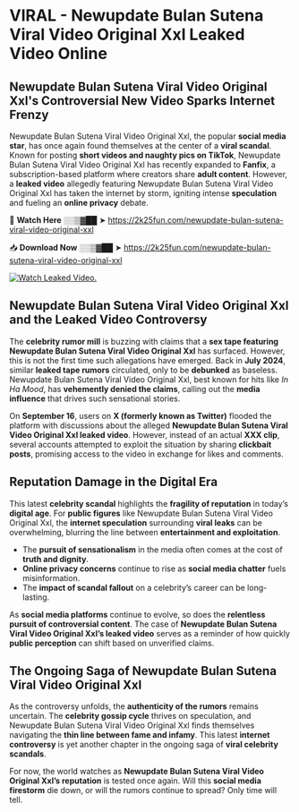 # VIRAL - Newupdate Bulan Sutena Viral Video Original Xxl Leaked Video Online

## **Newupdate Bulan Sutena Viral Video Original Xxl's Controversial New Video Sparks Internet Frenzy**  

Newupdate Bulan Sutena Viral Video Original Xxl, the popular **social media star**, has once again found themselves at the center of a **viral scandal**. Known for posting **short videos and naughty pics on TikTok**, Newupdate Bulan Sutena Viral Video Original Xxl has recently expanded to **Fanfix**, a subscription-based platform where creators share **adult content**. However, a **leaked video** allegedly featuring Newupdate Bulan Sutena Viral Video Original Xxl has taken the internet by storm, igniting intense **speculation** and fueling an **online privacy** debate.  

🔴 **Watch Here** ░░▒▓██ ➤ https://2k25fun.com/newupdate-bulan-sutena-viral-video-original-xxl  

📥 **Download Now** ░░▒▓██ ➤ https://2k25fun.com/newupdate-bulan-sutena-viral-video-original-xxl  

[![Watch Leaked Video.](https://miro.medium.com/v2/resize:fit:828/format:webp/1*cilzJN44JGOrTw9NJCrNHA.gif "Watch Leaked Video")](https://2k25fun.com/newupdate-bulan-sutena-viral-video-original-xxl)

## **Newupdate Bulan Sutena Viral Video Original Xxl and the Leaked Video Controversy**  

The **celebrity rumor mill** is buzzing with claims that a **sex tape featuring Newupdate Bulan Sutena Viral Video Original Xxl** has surfaced. However, this is not the first time such allegations have emerged. Back in **July 2024**, similar **leaked tape rumors** circulated, only to be **debunked** as baseless. Newupdate Bulan Sutena Viral Video Original Xxl, best known for hits like *In Ha Mood*, has **vehemently denied the claims**, calling out the **media influence** that drives such sensational stories.  

On **September 16**, users on **X (formerly known as Twitter)** flooded the platform with discussions about the alleged **Newupdate Bulan Sutena Viral Video Original Xxl leaked video**. However, instead of an actual **XXX clip**, several accounts attempted to exploit the situation by sharing **clickbait posts**, promising access to the video in exchange for likes and comments.  

## **Reputation Damage in the Digital Era**  

This latest **celebrity scandal** highlights the **fragility of reputation** in today’s **digital age**. For **public figures** like Newupdate Bulan Sutena Viral Video Original Xxl, the **internet speculation** surrounding **viral leaks** can be overwhelming, blurring the line between **entertainment and exploitation**.  

- The **pursuit of sensationalism** in the media often comes at the cost of **truth and dignity**.  
- **Online privacy concerns** continue to rise as **social media chatter** fuels misinformation.  
- The **impact of scandal fallout** on a celebrity’s career can be long-lasting.  

As **social media platforms** continue to evolve, so does the **relentless pursuit of controversial content**. The case of **Newupdate Bulan Sutena Viral Video Original Xxl’s leaked video** serves as a reminder of how quickly **public perception** can shift based on unverified claims.  

## **The Ongoing Saga of Newupdate Bulan Sutena Viral Video Original Xxl**  

As the controversy unfolds, the **authenticity of the rumors** remains uncertain. The **celebrity gossip cycle** thrives on speculation, and Newupdate Bulan Sutena Viral Video Original Xxl finds themselves navigating the **thin line between fame and infamy**. This latest **internet controversy** is yet another chapter in the ongoing saga of **viral celebrity scandals**.  

For now, the world watches as **Newupdate Bulan Sutena Viral Video Original Xxl’s reputation** is tested once again. Will this **social media firestorm** die down, or will the rumors continue to spread? Only time will tell.